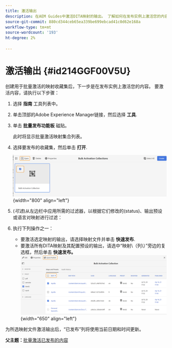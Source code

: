 ```yaml
---
title: 激活输出
description: 在AEM Guides中激活DITA映射的输出。 了解如何在发布实例上激活您的内容。
source-git-commit: 880cd344ceb65ea339be699ebcad41c0d62e168a
workflow-type: tm+mt
source-wordcount: '193'
ht-degree: 2%

---
```


# 激活输出 {#id214GGF00V5U}

创建用于批量激活的映射收藏集后，下一步是在发布实例上激活您的内容。 要激活内容，请执行以下步骤：

1. 选择 **指南** 工具列表中。

1. 单击顶部的Adobe Experience Manager链接，然后选择 **工具**.

1. 单击 **批量发布功能板** 磁贴。

   此时将显示批量激活映射集合列表。

1. 选择要发布的收藏集，然后单击 **打开**.

   ![](images/bulk-activation-collection-open.png){width="800" align="left"}

1. \(*可选*\)从左边栏中应用所需的过滤器，以根据它们修改的\(status\)、输出预设或语言对映射进行过滤：
1. 执行下列操作之一：

   - 要激活选定映射的输出，请选择映射文件并单击 **快速发布**.
   - 要激活所有DITA映射及其配置预设的输出，请选中“映射\（列\）”旁边的复选框，然后单击 **快速发布。**
     ![](images/bulk-activation-collection-quick-publish.png){width="650" align="left"}


为所选映射文件激活输出后，“已发布”列将使用当前日期和时间更新。

**父主题：**[&#x200B;批量激活已发布的内容](conf-bulk-activation.md)
